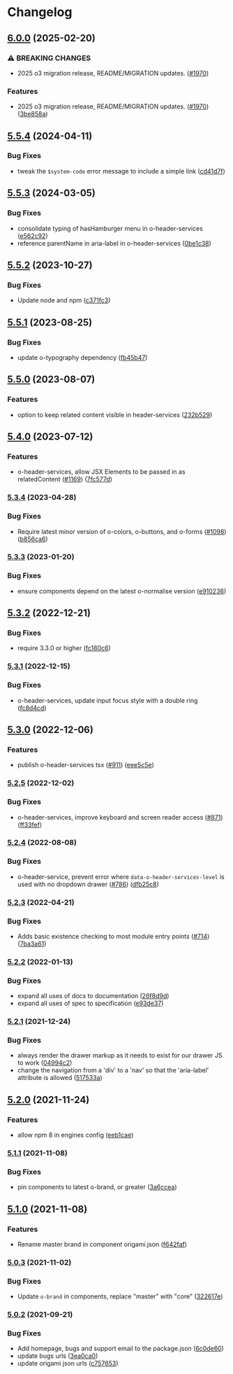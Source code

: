 # Changelog

## [6.0.0](https://github.com/Financial-Times/origami/compare/o-header-services-v5.5.4...o-header-services-v6.0.0) (2025-02-20)


### ⚠ BREAKING CHANGES

* 2025 o3 migration release, README/MIGRATION updates. ([#1970](https://github.com/Financial-Times/origami/issues/1970))

### Features

* 2025 o3 migration release, README/MIGRATION updates. ([#1970](https://github.com/Financial-Times/origami/issues/1970)) ([3be858a](https://github.com/Financial-Times/origami/commit/3be858a81a79c3f92c4dff8b4aab5c95b600c7ee))

## [5.5.4](https://github.com/Financial-Times/origami/compare/o-header-services-v5.5.3...o-header-services-v5.5.4) (2024-04-11)


### Bug Fixes

* tweak the `$system-code` error message to include a simple link ([cd41d7f](https://github.com/Financial-Times/origami/commit/cd41d7fb4d5044e031d006ae6e608d658bf93f17))

## [5.5.3](https://github.com/Financial-Times/origami/compare/o-header-services-v5.5.2...o-header-services-v5.5.3) (2024-03-05)


### Bug Fixes

* consolidate typing of hasHamburger menu in o-header-services ([e562c92](https://github.com/Financial-Times/origami/commit/e562c9272d5b3af9bcacecce1f9bc5f69c9492dd))
* reference parentName in aria-label in o-header-services ([0be1c38](https://github.com/Financial-Times/origami/commit/0be1c3877e544afa7c7902136395fe46b0f71bcf))

## [5.5.2](https://github.com/Financial-Times/origami/compare/o-header-services-v5.5.1...o-header-services-v5.5.2) (2023-10-27)


### Bug Fixes

* Update node and npm ([c371fc3](https://github.com/Financial-Times/origami/commit/c371fc3f7f2d66266dbca95862ecef3ddeb1f339))

## [5.5.1](https://github.com/Financial-Times/origami/compare/o-header-services-v5.5.0...o-header-services-v5.5.1) (2023-08-25)


### Bug Fixes

* update o-typography dependency  ([fb45b47](https://github.com/Financial-Times/origami/commit/fb45b47274241ea828f7dd50233441a76a215a51))

## [5.5.0](https://github.com/Financial-Times/origami/compare/o-header-services-v5.4.0...o-header-services-v5.5.0) (2023-08-07)


### Features

* option to keep related content visible in header-services ([232b529](https://github.com/Financial-Times/origami/commit/232b52910afa6fbcd3f6a68b2cc633178a8ae94f))

## [5.4.0](https://www.github.com/Financial-Times/origami/compare/o-header-services-v5.3.4...o-header-services-v5.4.0) (2023-07-12)


### Features

* o-header-services, allow JSX Elements to be passed in as relatedContent ([#1169](https://www.github.com/Financial-Times/origami/issues/1169)) ([7fc577d](https://www.github.com/Financial-Times/origami/commit/7fc577dbd26fa969d2d4264bdf0fbb6c98ccffdf))

### [5.3.4](https://www.github.com/Financial-Times/origami/compare/o-header-services-v5.3.3...o-header-services-v5.3.4) (2023-04-28)


### Bug Fixes

* Require latest minor version of o-colors, o-buttons, and o-forms ([#1098](https://www.github.com/Financial-Times/origami/issues/1098)) ([b856ca6](https://www.github.com/Financial-Times/origami/commit/b856ca66c9ec555f3c70833ffa35cb05cd19841f))

### [5.3.3](https://www.github.com/Financial-Times/origami/compare/o-header-services-v5.3.2...o-header-services-v5.3.3) (2023-01-20)


### Bug Fixes

* ensure components depend on the latest o-normalise version ([e910236](https://www.github.com/Financial-Times/origami/commit/e910236454318ce1bf198a06da7e76c0893c9142))

## [5.3.2](https://www.github.com/Financial-Times/origami/compare/o-header-services-v5.3.1...o-header-services-v5.3.2) (2022-12-21)


### Bug Fixes

* require 3.3.0 or higher ([fc180c6](https://www.github.com/Financial-Times/origami/commit/fc180c619755daa1b7bfe65509f354cf0de113bf))

### [5.3.1](https://www.github.com/Financial-Times/origami/compare/o-header-services-v5.3.0...o-header-services-v5.3.1) (2022-12-15)


### Bug Fixes

* o-header-services, update input focus style with a double ring ([fc8d4cd](https://www.github.com/Financial-Times/origami/commit/fc8d4cdc94a0c93b576af597102c7dec2ab1fed5))

## [5.3.0](https://www.github.com/Financial-Times/origami/compare/o-header-services-v5.2.5...o-header-services-v5.3.0) (2022-12-06)


### Features

* publish o-header-services tsx ([#911](https://www.github.com/Financial-Times/origami/issues/911)) ([eee5c5e](https://www.github.com/Financial-Times/origami/commit/eee5c5eccf1a01665fa77bc39bf97cdfd346c51c))

### [5.2.5](https://www.github.com/Financial-Times/origami/compare/o-header-services-v5.2.4...o-header-services-v5.2.5) (2022-12-02)


### Bug Fixes

* o-header-services, improve keyboard and screen reader access ([#871](https://www.github.com/Financial-Times/origami/issues/871)) ([ff33fef](https://www.github.com/Financial-Times/origami/commit/ff33fefadcb377d5aca211c7eb174f9536d4d7f7))

### [5.2.4](https://www.github.com/Financial-Times/origami/compare/o-header-services-v5.2.3...o-header-services-v5.2.4) (2022-08-08)


### Bug Fixes

* o-header-service, prevent error where `data-o-header-services-level` is used with no dropdown drawer ([#786](https://www.github.com/Financial-Times/origami/issues/786)) ([dfb25c8](https://www.github.com/Financial-Times/origami/commit/dfb25c8489572d2baf858c5afc26ea13fbdfa950))

### [5.2.3](https://www.github.com/Financial-Times/origami/compare/o-header-services-v5.2.2...o-header-services-v5.2.3) (2022-04-21)


### Bug Fixes

* Adds basic existence checking to most module entry points ([#714](https://www.github.com/Financial-Times/origami/issues/714)) ([7ba3a61](https://www.github.com/Financial-Times/origami/commit/7ba3a61d0de2a32d3a27a225fd4258b3820c7bda))

### [5.2.2](https://www.github.com/Financial-Times/origami/compare/o-header-services-v5.2.1...o-header-services-v5.2.2) (2022-01-13)


### Bug Fixes

* expand all uses of docs to documentation ([26f8d9d](https://www.github.com/Financial-Times/origami/commit/26f8d9d8cbbe3e78902d8c3951b37e08150a77bd))
* expand all uses of spec to specification ([e93de37](https://www.github.com/Financial-Times/origami/commit/e93de3789c3a0ae8b2737ab9d9e9e63b294e8f65))

### [5.2.1](https://www.github.com/Financial-Times/origami/compare/o-header-services-v5.2.0...o-header-services-v5.2.1) (2021-12-24)


### Bug Fixes

* always render the drawer markup as it needs to exist for our drawer JS to work ([04994c2](https://www.github.com/Financial-Times/origami/commit/04994c29a4542da04908a7433dec1454c1e28841))
* change the navigation from a 'div' to a 'nav' so that the 'aria-label' attribute is allowed ([517533a](https://www.github.com/Financial-Times/origami/commit/517533a28d866b5372f4fd568b877d4a0895c4a7))

## [5.2.0](https://www.github.com/Financial-Times/origami/compare/o-header-services-v5.1.1...o-header-services-v5.2.0) (2021-11-24)


### Features

* allow npm 8 in engines config ([eeb1cae](https://www.github.com/Financial-Times/origami/commit/eeb1cae6e7f0379e647f2b41240b1f294997d528))

### [5.1.1](https://www.github.com/Financial-Times/origami/compare/o-header-services-v5.1.0...o-header-services-v5.1.1) (2021-11-08)


### Bug Fixes

* pin components to latest o-brand, or greater ([3a6ccea](https://www.github.com/Financial-Times/origami/commit/3a6ccea1e838e4a2003322ca1f855d0b87b26b60))

## [5.1.0](https://www.github.com/Financial-Times/origami/compare/o-header-services-v5.0.3...o-header-services-v5.1.0) (2021-11-08)


### Features

* Rename master brand in component origami.json ([f642faf](https://www.github.com/Financial-Times/origami/commit/f642faf0574d84ea8185b56e6090c8015def27e6))

### [5.0.3](https://www.github.com/Financial-Times/origami/compare/o-header-services-v5.0.2...o-header-services-v5.0.3) (2021-11-02)


### Bug Fixes

* Update `o-brand` in components, replace "master" with "core" ([322617e](https://www.github.com/Financial-Times/origami/commit/322617ea80f30a6825d9c36872e05574b871ea82))

### [5.0.2](https://www.github.com/Financial-Times/origami/compare/o-header-services-v5.0.1...o-header-services-v5.0.2) (2021-09-21)


### Bug Fixes

* Add homepage, bugs and support email to the package.json ([6c0de60](https://www.github.com/Financial-Times/origami/commit/6c0de60ebd6e64c4dd16d000fcc6b79412ce30f4))
* update bugs urls ([3ea0ca0](https://www.github.com/Financial-Times/origami/commit/3ea0ca03bcb6e55142a77387ad0fff5ddf056d44))
* update origami json urls ([c757653](https://www.github.com/Financial-Times/origami/commit/c7576532b5a14f0462d5346dfb63238be025602e))
